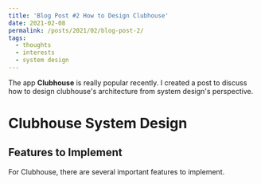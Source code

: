 ```yaml
---
title: 'Blog Post #2 How to Design Clubhouse'
date: 2021-02-08
permalink: /posts/2021/02/blog-post-2/
tags:
  - thoughts
  - interests
  - system design
---
```


The app **Clubhouse** is really popular recently. I created a post to discuss how to design clubhouse's architecture from system design's perspective.  

Clubhouse System Design
======

Features to Implement
------
For Clubhouse, there are several important features to implement.